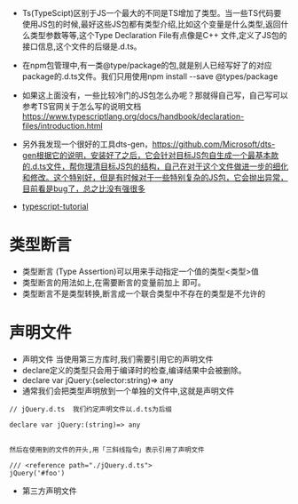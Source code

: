 * Ts(TypeScipt)区别于JS一个最大的不同是TS增加了类型。当一些TS代码要使用JS包的时候,最好这些JS包都有类型介绍,比如这个变量是什么类型,返回什么类型参数等等,这个Type Declaration File有点像是C++ 文件,定义了JS包的接口信息,这个文件的后缀是.d.ts。
* 在npm包管理中,有一类@type/package的包,就是别人已经写好了的对应package的.d.ts文件。我们只用使用npm install --save @types/package
* 如果这上面没有，一些比较冷门的JS包怎么办呢？那就得自己写，自己写可以参考TS官网关于怎么写的说明文档
https://www.typescriptlang.org/docs/handbook/declaration-files/introduction.html
* 另外我发现一个很好的工具dts-gen，https://github.com/Microsoft/dts-gen根据它的说明，安装好了之后，它会针对目标JS包自生成一个最基本款的.d.ts文件，帮你理清目标JS包的结构，自己在对于这个文件做进一步的细化和修改。这个特别好，但是有时候对于一些特别复杂的JS包，它会抛出异常，目前看是bug了，总之比没有强很多

* [typescript-tutorial](https://github.com/xcatliu/typescript-tutorial/blob/master/introduction/README.md)
# 类型断言
* 类型断言 (Type Assertion)可以用来手动指定一个值的类型<类型>值
*  类型断言的用法如上,在需要断言的变量前加上<Type> 即可。
*  类型断言不是类型转换,断言成一个联合类型中不存在的类型是不允许的
# 声明文件
* 声明文件 当使用第三方库时,我们需要引用它的声明文件
* declare定义的类型只会用于编译时的检查,编译结果中会被删除。
* declare var jQuery:(selector:string)=> any
* 通常我们会把类型声明放到一个单独的文件中,这就是声明文件

```
// jQuery.d.ts  我们约定声明文件以.d.ts为后缀

declare var jQuery:(string)=> any


然后在使用到的文件的开头,用「三斜线指令」表示引用了声明文件

/// <reference path="./jQuery.d.ts">
jQuery('#foo')
```
* 第三方声明文件